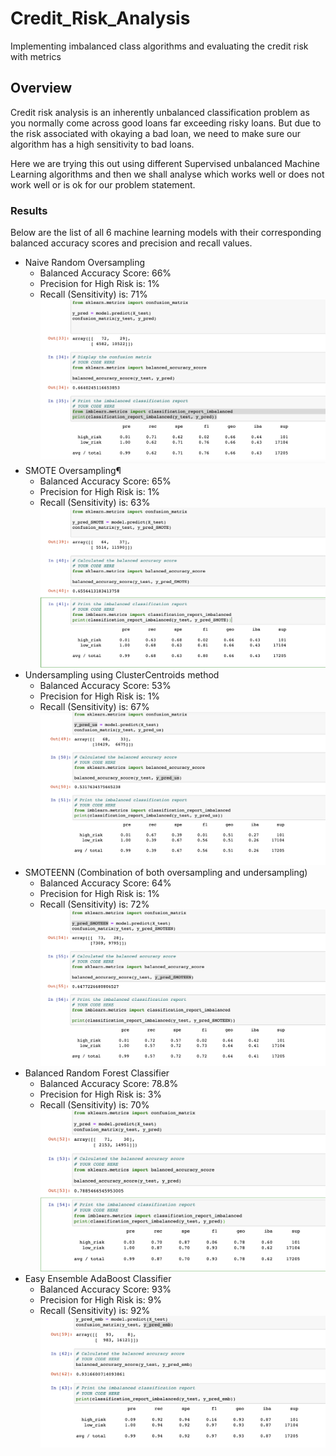 # Credit_Risk_Analysis
Implementing imbalanced class algorithms and evaluating the credit risk with metrics

## Overview
Credit risk analysis is an inherently unbalanced classification problem as you normally come across good loans far exceeding risky loans. But due to the risk associated with okaying a bad loan, we need to make sure our algorithm has a high sensitivity to bad loans.

Here we are trying this out using different Supervised unbalanced Machine Learning algorithms and then we shall analyse which works well or does not work well or is ok for our problem statement.

### Results
Below are the list of all 6 machine learning models with their corresponding balanced accuracy scores and precision and recall values.

* Naive Random Oversampling
    * Balanced Accuracy Score: 66%
    * Precision for High Risk is: 1%
    * Recall (Sensitivity) is: 71%\
![Random Oversampling](https://github.com/sag7221/Credit_Risk_Analysis/blob/main/images/Random_Oversampling.png)
* SMOTE Oversampling¶
    * Balanced Accuracy Score: 65%
    * Precision for High Risk is: 1%
    * Recall (Sensitivity) is: 63%\
![SMOTE Oversampling](https://github.com/sag7221/Credit_Risk_Analysis/blob/main/images/SMOTE_Oversampling.png)
* Undersampling using ClusterCentroids method
    * Balanced Accuracy Score: 53%
    * Precision for High Risk is: 1%
    * Recall (Sensitivity) is: 67%\
![ Undersampling with Cluster_Centroids](https://github.com/sag7221/Credit_Risk_Analysis/blob/main/images/Cluster_Centroids.png)
* SMOTEENN (Combination of both oversampling and undersampling)
    * Balanced Accuracy Score: 64%
    * Precision for High Risk is: 1%
    * Recall (Sensitivity) is: 72%\
![ SMOTEENN](https://github.com/sag7221/Credit_Risk_Analysis/blob/main/images/Combination_SMOTEEN.png)
* Balanced Random Forest Classifier
    * Balanced Accuracy Score: 78.8%
    * Precision for High Risk is: 3%
    * Recall (Sensitivity) is: 70%\
![ Random_Forest_Classifier](https://github.com/sag7221/Credit_Risk_Analysis/blob/main/images/Random_Forest_Classifier.png)
* Easy Ensemble AdaBoost Classifier
    * Balanced Accuracy Score: 93%
    * Precision for High Risk is: 9%
    * Recall (Sensitivity) is: 92%\
![ AdaBoost Classifier](https://github.com/sag7221/Credit_Risk_Analysis/blob/main/images/AdaBoost_Classifier.png)





